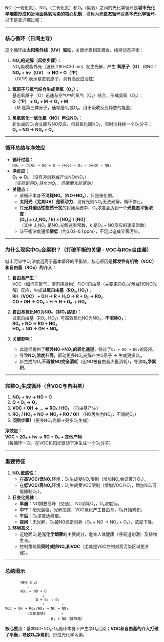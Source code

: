 NO（一氧化氮）、NO₂（二氧化氮）和O₃（臭氧）之间的光化学循环是**城市光化学烟雾形成和近地面臭氧污染的核心机制**，被称为**光稳态循环**或**基本光化学循环**。以下是其详细过程：

---

### **核心循环（日间主导）**
这个循环由**太阳紫外线（UV）驱动**，关键步骤相互耦合，维持动态平衡：

1.  **NO₂的光解（起始步骤）：**  
    NO₂吸收紫外光（波长 290–430 nm）发生光解，产生 **氧原子（O）** 和NO：  
    **NO₂ + hν（UV） → NO + O（³P）**  
    （O(³P) 表示基态氧原子，具有高反应活性）

2.  **氧原子与氧气结合生成臭氧（O₃）：**  
    基态氧原子（O）迅速与空气中的氧气（O₂）结合，形成臭氧（O₃）：  
    **O（³P） + O₂ + M → O₃ + M**  
    （M 是第三体分子，通常是N₂或O₂，用于吸收反应释放的能量）

3.  **臭氧氧化一氧化氮（NO）再生NO₂：**  
    新生成的O₃会立即与NO反应，将其氧化回NO₂，同时消耗掉一个O₃分子：  
    **O₃ + NO → NO₂ + O₂**  

---

### **循环总结与净效应**
*   **循环过程：**  
    `NO₂ →（光解）→ NO + O →（+O₂）→ O₃ →（+NO）→ NO₂`  
*   **净反应：**  
    **O₂ → O₃** （没有净消耗或产生NO/NO₂）  
    *（实际是将O₂转化为O₃，但需要光能驱动）*
*   **关键点：**  
    *   该循环本身**不消耗NOₓ（NO+NO₂）**，只是催化剂。
    *   **太阳光（尤其UV）是驱动力**，没有光则NO₂无法光解，循环停止。
    *   在**无其他活性物质干扰**的封闭系统中，O₃浓度会达到一个**光稳态平衡浓度**：  
        **[O₃] = (J_NO₂ / k) × [NO₂] / [NO]**  
        （其中 J_NO₂ 是NO₂光解速率常数，k 是O₃ + NO反应的速率常数）
    *   该平衡浓度通常**很低**（约0.02–0.1 ppm），不足以造成显著污染。

---

### **为什么现实中O₃会累积？（打破平衡的关键 - VOC与ROx自由基）**
城市污染中O₃浓度远高于基本循环的平衡值，核心原因是**挥发性有机物（VOC）和自由基（ROx）的介入**：

1.  **自由基产生：**  
    VOC（如汽车尾气、溶剂挥发物）与OH自由基（主要来自O₃光解或HONO光解）反应，生成**过氧自由基（RO₂, HO₂）**：  
    **RH（VOC） + OH → R + H₂O → R + O₂ → RO₂**  
    **CO + OH → CO₂ + H → H + O₂ → HO₂**  

2.  **自由基氧化NO为NO₂（非O₃路径）：**  
    过氧自由基（RO₂, HO₂）可高效氧化NO为NO₂，**不消耗O₃**：  
    **RO₂ + NO → RO + NO₂**  
    **HO₂ + NO → OH + NO₂**  

3.  **关键影响：**  
    *   此途径提供了**额外NO→NO₂的转化通道**，绕过了`O₃ + NO → NO₂`的反应。
    *   导致**NO₂浓度升高**，驱动更多NO₂光解产生O原子 → 生成更多O₃。
    *   新生成的O₃**不再被NO完全消耗**（因NO被自由基大量消耗），导致**O₃净累积**。

---

### **完整O₃生成循环（含VOC与自由基）**
1.  **NO₂ + hν → NO + O**  
2.  **O + O₂ → O₃**  
3.  **VOC + OH → ... → RO₂ / HO₂** （自由基产生）  
4.  **RO₂ / HO₂ + NO → NO₂ + RO / OH** （NO再生为NO₂，不消耗O₃）  
5.  **回到步骤1**（更多NO₂光解→更多O₃生成）  

**净效应：**  
**VOC + 2O₂ + hν → RO + O₃ + 其他产物**  
（每循环一次，在VOC和阳光驱动下净生成一个O₃分子）

---

### **重要特征**
1.  **NOₓ敏感性：**  
    *   在**高VOC/低NOₓ**环境：O₃生成受NOₓ限制（增加NOₓ会显著升O₃）。
    *   在**低VOC/高NOₓ**环境：O₃生成受VOC限制（增加VOC升O₃，增加NOₓ可能抑制O₃）。
2.  **日变化规律：**  
    *   **早晨**：NO排放高峰（交通），NO消耗O₃，O₃浓度低。
    *   **中午**：阳光最强，光解加速，VOC氧化产生自由基，O₃开始累积。
    *   **午后**：O₃浓度达峰值。
    *   **夜间**：无光解，O₃被NO滴定消耗（O₃ + NO → NO₂ + O₂），浓度下降。
3.  **环境意义：**  
    *   近地面O₃是**光化学烟雾**的主要成分，危害人体健康（呼吸道刺激）及植物生长。
    *   控制策略需**同时减排NOₓ和VOC**（尤其是VOC控制对高污染区域更关键）。

---

### **总结图示**
```
       阳光（hν）
          ↓
       NO₂ → NO + O
                 ↓
              O + O₂ → O₃
                 ↑        ↓
VOC + OH → RO₂/HO₂ → NO → NO₂
          (自由基链)       ↑
                     O₃ + NO（被旁路）
```
**核心要点**：基本NO-NO₂-O₃循环本身不产生净O₃污染；**VOC和自由基的介入打破了平衡，导致O₃净累积**，形成光化学污染。